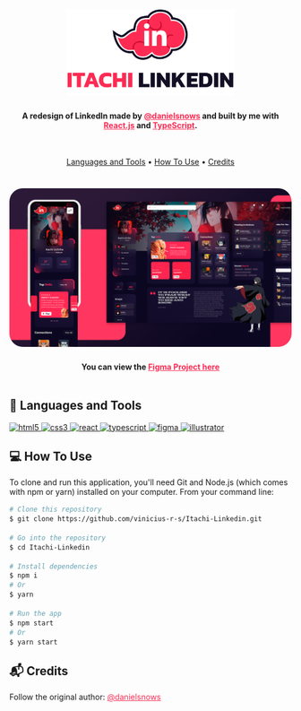 <h1 align="center">
  <img src="assets/il-logo.svg" alt="Itachi LinkedIn" width="300">
</h1>

<h4 align="center" style="margin-bottom: 48px;">A redesign of LinkedIn made by  <a href="https://www.instagram.com/danielsnows/" style="color: #FD2B53;" target="_blank">@danielsnows</a> and built by me with <a href="https://reactjs.org/" style="color: #FD2B53;" target="_blank">React.js</a> and <a href="https://www.typescriptlang.org/" style="color: #FD2B53;" target="_blank">TypeScript</a>.</h4>

<p align="center">
  <a href="#rocket-languages-and-tools">Languages and Tools</a> •
  <a href="#computer-how-to-use">How To Use</a> •
  <a href="#mailbox_with_mail-credits">Credits</a>
</p>

<h1 align="center">
    <img style="border-radius: 24px;" src="assets/screens-01.png" alt="Screens" >
</h1>
<h4 align="center" style="margin-bottom: 48px;">You can view the <a href="https://www.figma.com/file/IFfQT5OdPtUf6mse1lkuP2/Itachi-Linkedin?node-id=1%3A2" style="color: #FD2B53; font-weight:bold" target="_blank">Figma Project here</a></h4>

## :rocket: Languages and Tools

<p align="left">
  <a href="https://www.w3.org/html/" target="_blank"> 
    <img 
      src="https://devicons.github.io/devicon/devicon.git/icons/html5/html5-original-wordmark.svg" 
      alt="html5" 
      width="40" 
      height="40"/> 
  </a> 
  <a href="https://www.w3schools.com/css/" target="_blank"> 
    <img 
      src="https://devicons.github.io/devicon/devicon.git/icons/css3/css3-original-wordmark.svg" 
      alt="css3" 
      width="40" 
      height="40"/> 
  </a>

  <a href="https://reactjs.org/" target="_blank">
    <img
      src="https://devicons.github.io/devicon/devicon.git/icons/react/react-original-wordmark.svg"
      alt="react"
      width="40"
      height="40"
    />
  </a>
  <a href="https://www.typescriptlang.org/" target="_blank">
    <img
      src="https://devicons.github.io/devicon/devicon.git/icons/typescript/typescript-original.svg"
      alt="typescript"
      width="40"
      height="40"
    />
  </a>
 
  <a href="https://www.figma.com/" target="_blank"> 
  <img src="https://www.vectorlogo.zone/logos/figma/figma-icon.svg" 
        alt="figma" 
        width="40" 
        height="40"/> 
  </a> 
  <a href="https://www.adobe.com/in/products/illustrator.html" target="_blank"> 
  <img src="https://www.vectorlogo.zone/logos/adobe_illustrator/adobe_illustrator-icon.svg" 
        alt="illustrator" 
        width="40" 
        height="40"/> 
  </a> 

</p>

## :computer: How To Use
To clone and run this application, you'll need Git and Node.js (which comes with npm or yarn) installed on your computer. From your command line:

```bash
# Clone this repository
$ git clone https://github.com/vinicius-r-s/Itachi-Linkedin.git

# Go into the repository
$ cd Itachi-Linkedin

# Install dependencies
$ npm i
# Or
$ yarn

# Run the app
$ npm start
# Or
$ yarn start
```

## :mailbox_with_mail: Credits

Follow the original author:
<a href="https://www.instagram.com/danielsnows/" style="color: #FD2B53;" target="_blank">@danielsnows</a>
